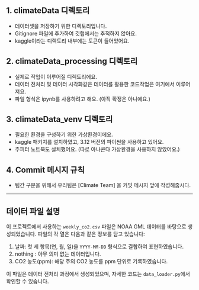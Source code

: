 ## 1. climateData 디렉토리
- 데이터셋을 저장하기 위한 디렉토리입니다.
- Gitignore 파일에 추가하여 깃헙에서는 추적하지 않아요.
- kaggle이라는 디렉토리 내부에는 토큰이 들어있어요.

## 2. climateData_processing 디렉토리
- 실제로 작업이 이루어질 디렉토리에요.
- 데이터 전처리 및 데이터 시각화같은 데이터를 활용한 코드작업은 여기에서 이루어져요.
- 파일 형식은 ipynb를 사용하려고 해요. (아직 확정은 아니에요.)

## 3. climateData_venv 디렉토리
- 필요한 환경을 구성하기 위한 가상환경이에요.
- kaggle 패키지를 설치하였고, 3.12 버전의 파이썬을 사용하고 있어요.
- 주피터 노트북도 설치했어요. (따로 아나콘다 가상환경을 사용하지 않았어요.)


## 4. Commit 메시지 규칙
- 팀간 구분을 위해서 우리팀은 [Climate Team] 을 커밋 메시지 앞에 작성해줍시다.

---
## 데이터 파일 설명

이 프로젝트에서 사용하는 `weekly_co2.csv` 파일은 NOAA GML 데이터를 바탕으로 생성되었습니다. 파일의 각 열은 다음과 같은 정보를 담고 있습니다:

1. 날짜: 첫 세 항목(연, 월, 일)을 `YYYY-MM-DD` 형식으로 결합하여 표현하였습니다.
2. nothing : 아무 의미 없는 데이터입니다.
3. CO2 농도(ppm): 해당 주의 CO2 농도를 ppm 단위로 기록하였습니다.

이 파일은 데이터 전처리 과정에서 생성되었으며, 자세한 코드는 `data_loader.py`에서 확인할 수 있습니다.
